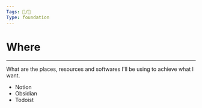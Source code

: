 ```yaml
---
Tags: 🐧/🌱
Type: foundation
---
```


# Where
---

What are the places, resources and softwares I'll be using to achieve what I want.

- Notion
- Obsidian
- Todoist
